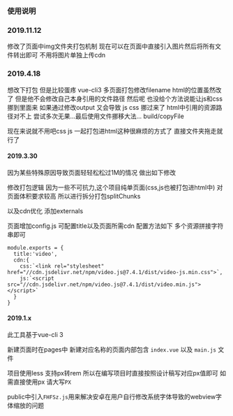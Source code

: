 ### 使用说明

### 2019.11.12
修改了页面中img文件夹打包机制 现在可以在页面中直接引入图片然后将所有文件转出即可 不用将图片单独上传cdn

### 2019.4.18

想改下打包 但是比较蛋疼 vue-cli3 多页面打包修改filename html的位置虽然改了 但是他不会修改自己本身引用的文件路径 然后呢 也没给个方法说能让js和css挪到里面来 如果通过修改output 又会导致 js css 挪过来了 html中引用的资源路径对不上  尝试多次无果...最后使用文件挪移大法... build/copyFile

现在来说就不用吧css js 一起打包进html这种很麻烦的方式了 直接文件夹拖走就行了

#### 2019.3.30

因为某些特殊原因导致页面轻轻松松过1M的情况 做出如下修改

修改打包逻辑 因为一些不可抗力,这个项目纯单页面(css,js也被打包进html中) 对页面体积要求较高 所以进行拆分打包splitChunks

以及cdn优化 添加externals

页面增加config.js 可配置title以及页面所需cdn 配置方法如下 多个资源拼接字符串即可

```
module.exports = {
  title:'video',
  cdn:{
    css:`<link rel="stylesheet" href="//cdn.jsdelivr.net/npm/video.js@7.4.1/dist/video-js.min.css">`,
    js:`<script src="//cdn.jsdelivr.net/npm/video.js@7.4.1/dist/video.min.js"></script>`
  }
}
```

#### 2019.1.x

此工具基于vue-cli 3

新建页面时在pages中 新建对应名称的页面内部包含 `index.vue` 以及 `main.js` 文件

项目使用less 支持px转rem 所以在编写项目时直接按照设计稿写对应px值即可 如需直接使用px 请大写`PX`

public中引入`FHFSz.js`用来解决安卓在用户自行修改系统字体导致的webview字体缩放的问题

